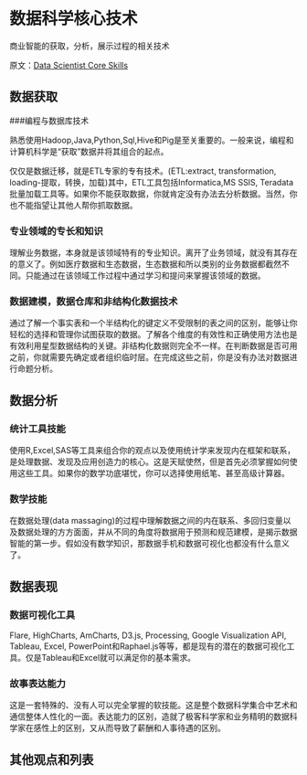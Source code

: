 # 数据科学核心技术

商业智能的获取，分析，展示过程的相关技术

原文：[Data Scientist Core Skills](https://www.datasciencecentral.com/profiles/blogs/data-scientist-core-skills)

## 数据获取 
###编程与数据库技术

熟悉使用Hadoop,Java,Python,Sql,Hive和Pig是至关重要的。一般来说，编程和计算机科学是“获取”数据并将其组合的起点。

仅仅是数据迁移，就是ETL专家的专有技术。(ETL:extract, transformation, loading-提取，转换，加载)其中，ETL工具包括Informatica,MS SSIS, Teradata批量加载工具等。如果你不能获取数据，你就肯定没有办法去分析数据。当然，你也不能指望让其他人帮你抓取数据。

### 专业领域的专长和知识

理解业务数据，本身就是该领域特有的专业知识。离开了业务领域，就没有其存在的意义了。例如医疗数据和生态数据，生态数据和所以类别的业务数据都截然不同。只能通过在该领域工作过程中通过学习和提问来掌握该领域的数据。

### 数据建模，数据仓库和非结构化数据技术

通过了解一个事实表和一个半结构化的键定义不受限制的表之间的区别，能够让你轻松的选择和管理你试图获取的数据。了解各个维度的有效性和正确使用方法也是有效利用星型数据结构的关键。非结构化数据则完全不一样。在判断数据是否可用之前，你就需要先确定或者组织临时层。在完成这些之前，你是没有办法对数据进行命题分析。

## 数据分析
### 统计工具技能

使用R,Excel,SAS等工具来组合你的观点以及使用统计学来发现内在框架和联系，是处理数据、发现及应用创造力的核心。这是天赋使然，但是首先必须掌握如何使用这些工具。如果你的数学功底堪忧，你可以选择使用纸笔、甚至高级计算器。

### 数学技能

在数据处理(data massaging)的过程中理解数据之间的内在联系、多回归变量以及数据处理的方方面面，并从不同的角度将数据用于预测和规范建模，是揭示数据智能的第一步。假如没有数学知识，那数据手机和数据可视化也都没有什么意义了。

## 数据表现
### 数据可视化工具

Flare, HighCharts, AmCharts, D3.js, Processing, Google Visualization API, Tableau, Excel, PowerPoint和Raphael.js等等，都是现有的潜在的数据可视化工具。仅是Tableau和Excel就可以满足你的基本需求。

### 故事表达能力

这是一套特殊的、没有人可以完全掌握的软技能。这是整个数据科学集合中艺术和通信整体人性化的一面。表达能力的区别，造就了极客科学家和业务精明的数据科学家在感性上的区别，又从而导致了薪酬和人事待遇的区别。

## 其他观点和列表